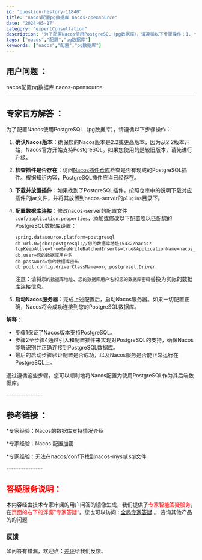 ```yaml
---
id: "question-history-11840"
title: "nacos配置pg数据库 nacos-opensource"
date: "2024-05-17"
category: "expertConsultation"
description: "为了配置Nacos使用PostgreSQL（pg数据库），请遵循以下步骤操作：1. **确认Nacos版本**：确保您的Nacos版本是2.2或更高版本，因为从2.2版本开始，Nacos官方开始支持PostgreSQL。如果您使用的是较旧版本，请先进行升级。2. **检查插件是否存在**：访问[Na"
tags: ["nacos","配置","pg数据库"]
keywords: ["nacos","配置","pg数据库"]
---
```


## 用户问题 ： 
 nacos配置pg数据库 nacos-opensource 

---------------
## 专家官方解答 ：

为了配置Nacos使用PostgreSQL（pg数据库），请遵循以下步骤操作：

1. **确认Nacos版本**：确保您的Nacos版本是2.2或更高版本，因为从2.2版本开始，Nacos官方开始支持PostgreSQL。如果您使用的是较旧版本，请先进行升级。

2. **检查插件是否存在**：访问[Nacos插件仓库](https://github.com/nacos-group/nacos-plugin)检查是否有现成的PostgreSQL插件。根据知识内容，PostgreSQL插件应当已经存在。

3. **下载并放置插件**：如果找到了PostgreSQL插件，按照仓库中的说明下载对应插件的jar文件，并将其放置到nacos-server的`plugins`目录下。

4. **配置数据库连接**：修改nacos-server的配置文件`conf/application.properties`，添加或修改以下配置项以匹配您的PostgreSQL数据库设置：

   ```
   spring.datasource.platform=postgresql
   db.url.0=jdbc:postgresql://您的数据库地址:5432/nacos?tcpKeepAlive=true&reWriteBatchedInserts=true&ApplicationName=nacos_java
   db.user=您的数据库用户名
   db.password=您的数据库密码
   db.pool.config.driverClassName=org.postgresql.Driver
   ```

   注意：请将`您的数据库地址`、`您的数据库用户名`和`您的数据库密码`替换为实际的数据库连接信息。

5. **启动Nacos服务器**：完成上述配置后，启动Nacos服务器。如果一切配置正确，Nacos将会成功连接到您的PostgreSQL数据库。

**解释**：
- 步骤1保证了Nacos版本支持PostgreSQL。
- 步骤2至步骤4通过引入和配置插件来实现对PostgreSQL的支持，确保Nacos能够识别并正确连接到PostgreSQL数据库。
- 最后的启动步骤验证配置是否成功，以及Nacos服务是否能正常运行在PostgreSQL上。

通过遵循这些步骤，您可以顺利地将Nacos配置为使用PostgreSQL作为其后端数据库。


<font color="#949494">---------------</font> 


## 参考链接 ：

*专家经验：Nacos的数据库支持情况介绍 
 
 *专家经验：Nacos 配置加密 
 
 *专家经验：无法在nacos/conf下找到nacos-mysql.sql文件 


 <font color="#949494">---------------</font> 
 


## <font color="#FF0000">答疑服务说明：</font> 

本内容经由技术专家审阅的用户问答的镜像生成，我们提供了<font color="#FF0000">专家智能答疑服务</font>，在<font color="#FF0000">页面的右下的浮窗”专家答疑“</font>。您也可以访问 : [全局专家答疑](https://opensource.alibaba.com/chatBot) 。 咨询其他产品的的问题

### 反馈
如问答有错漏，欢迎点：[差评](https://ai.nacos.io/user/feedbackByEnhancerGradePOJOID?enhancerGradePOJOId=13819)给我们反馈。
